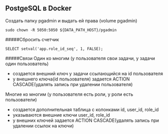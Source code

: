 ## PostgeSQL в Docker

Создать папку pgadmin и выдать ей права (volume pgadmin)

```
sudo chown -R 5050:5050 ${DATA_PATH_HOST}/pgadmin
```

#####Сбросить счетчик
```
SELECT setval('app.role_id_seq', 1, FALSE);
```
#####Связи
Один ко многим (у пользователя свои задачи, у задачи один пользователь)

- создается внешний ключ у задачи ссылающийся на id пользователя
- у внешнего ключа(id пользователя) задается ACTION CASCADE(удалять запись при удалении пользователя)

Многие ко многим (у пользователя есть роли, у роли есть пользователи)

- создается дополнительная таблица с колонками id, user_id, role_id
- указываются внешние ключи user_id, role_id
- у внешних ключей задается ACTION CASCADE(удалять запись при удалении ссылок на ключи)
